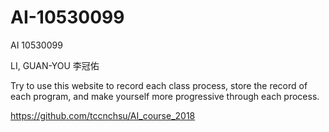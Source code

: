 # AI-10530099
AI 10530099


LI, GUAN-YOU
李冠佑



Try to use this website to record each class process, store the record of each program, and make yourself more progressive through each process.


https://github.com/tccnchsu/AI_course_2018

